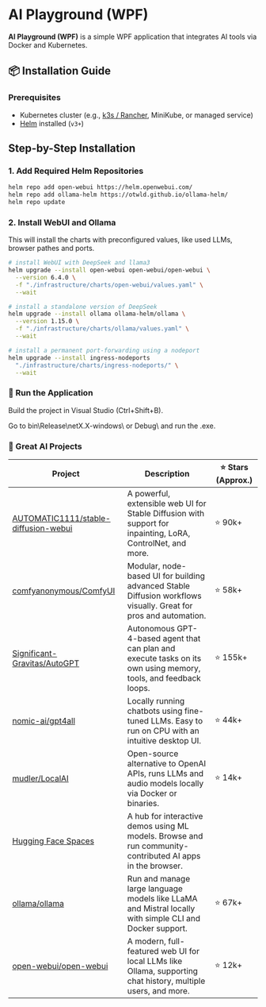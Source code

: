 ﻿# AI Playground (WPF)

**AI Playground (WPF)** is a simple WPF application that integrates AI tools via Docker and Kubernetes.

## 📦 Installation Guide

### Prerequisites

- Kubernetes cluster (e.g., [k3s / Rancher](https://github.com/rancher-sandbox/rancher-desktop), MiniKube, or managed service) 
- [Helm](https://github.com/helm/helm) installed (`v3+`)

## Step-by-Step Installation

### 1. Add Required Helm Repositories

```bash
helm repo add open-webui https://helm.openwebui.com/
helm repo add ollama-helm https://otwld.github.io/ollama-helm/
helm repo update
```

### 2. Install WebUI and Ollama

This will install the charts with preconfigured values, like used LLMs, browser pathes and ports.

```bash
# install WebUI with DeepSeek and llama3
helm upgrade --install open-webui open-webui/open-webui \
  --version 6.4.0 \
  -f "./infrastructure/charts/open-webui/values.yaml" \
  --wait

# install a standalone version of DeepSeek
helm upgrade --install ollama ollama-helm/ollama \
  --version 1.15.0 \
  -f "./infrastructure/charts/ollama/values.yaml" \
  --wait

# install a permanent port-forwarding using a nodeport 
helm upgrade --install ingress-nodeports 
  "./infrastructure/charts/ingress-nodeports/" \
  --wait
```
### 🚀 Run the Application

Build the project in Visual Studio (Ctrl+Shift+B).

Go to bin\Release\netX.X-windows\ or Debug\ and run the .exe.


### 🚀 Great AI Projects

| Project | Description | ⭐ Stars (Approx.) |
|--------|-------------|------------------|
| [AUTOMATIC1111/stable-diffusion-webui](https://github.com/AUTOMATIC1111/stable-diffusion-webui) | A powerful, extensible web UI for Stable Diffusion with support for inpainting, LoRA, ControlNet, and more. | ⭐ 90k+ |
| [comfyanonymous/ComfyUI](https://github.com/comfyanonymous/ComfyUI) | Modular, node-based UI for building advanced Stable Diffusion workflows visually. Great for pros and automation. | ⭐ 58k+ |
| [Significant-Gravitas/AutoGPT](https://github.com/Significant-Gravitas/AutoGPT) | Autonomous GPT-4-based agent that can plan and execute tasks on its own using memory, tools, and feedback loops. | ⭐ 155k+ |
| [nomic-ai/gpt4all](https://github.com/nomic-ai/gpt4all) | Locally running chatbots using fine-tuned LLMs. Easy to run on CPU with an intuitive desktop UI. | ⭐ 44k+ |
| [mudler/LocalAI](https://github.com/mudler/LocalAI) | Open-source alternative to OpenAI APIs, runs LLMs and audio models locally via Docker or binaries. | ⭐ 14k+ |
| [Hugging Face Spaces](https://huggingface.co/spaces) | A hub for interactive demos using ML models. Browse and run community-contributed AI apps in the browser. |  |
| [ollama/ollama](https://github.com/ollama/ollama) | Run and manage large language models like LLaMA and Mistral locally with simple CLI and Docker support. | ⭐ 67k+ |
| [open-webui/open-webui](https://github.com/open-webui/open-webui) | A modern, full-featured web UI for local LLMs like Ollama, supporting chat history, multiple users, and more. | ⭐ 12k+ |
